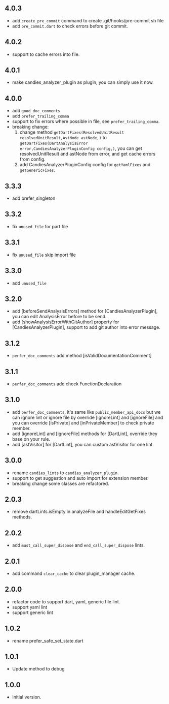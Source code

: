 ## 4.0.3

* add `create_pre_commit` command to create .git/hooks/pre-commit sh file
* add `pre_commit.dart` to check errors before git commit.

## 4.0.2

* support to cache errors into file.

## 4.0.1

* make candies_analyzer_plugin as plugin, you can simply use it now.

## 4.0.0

* add `good_doc_comments`
* add `prefer_trailing_comma`
* support to fix errors where possible in file, see `prefer_trailing_comma`.
* breaking change: 
  1. change method `getDartFixes(ResolvedUnitResult resolvedUnitResult,AstNode astNode,)` to  `getDartFixes(DartAnalysisError error,CandiesAnalyzerPluginConfig config,)`, you can get resolvedUnitResult and astNode from error, and get cache errors from config.
  2. add CandiesAnalyzerPluginConfig config for `getYamlFixes` and `getGenericFixes`.

## 3.3.3

* add prefer_singleton 

## 3.3.2

* fix `unused_file` for part file

## 3.3.1

* fix `unused_file` skip import file

## 3.3.0

* add `unused_file`
  
## 3.2.0

* add [beforeSendAnalysisErrors] method for [CandiesAnalyzerPlugin], you can edit AnalysisError before to be send.
* add [showAnalysisErrorWithGitAuthor] property for [CandiesAnalyzerPlugin], support to add git author into error message.

## 3.1.2

* `perfer_doc_comments` add method [isValidDocumentationComment]

## 3.1.1

* `perfer_doc_comments` add check FunctionDeclaration

## 3.1.0

* add `perfer_doc_comments`, it's same like `public_member_api_docs` but we can ignore lint or ignore file by override [ignoreLint] and [ignoreFile] and you can override [isPrivate] and [inPrivateMember] to check private member.
* add [ignoreLint] and [ignoreFile] methods for [DartLint], override they base on your rule.
* add [astVisitor] for [DartLint], you can custom astVisitor for one lint.

## 3.0.0

* rename `candies_lints` to `candies_analyzer_plugin`.
* support to get suggestion and auto import for extension member.
* breaking change some classes are refactored.

## 2.0.3

* remove dartLints.isEmpty in analyzeFile and handleEditGetFixes methods.
  
## 2.0.2

* add `must_call_super_dispose` and `end_call_super_dispose` lints.

## 2.0.1

* add command `clear_cache` to clear plugin_manager cache.

## 2.0.0

* refactor code to support dart, yaml, generic file lint.
* support yaml lint 
* support generic lint 

## 1.0.2

* rename prefer_safe_set_state.dart

## 1.0.1

* Update method to debug

## 1.0.0

* Initial version.
